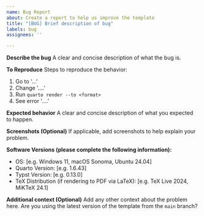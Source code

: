 ```yaml
---
name: Bug Report
about: Create a report to help us improve the template
title: "[BUG] Brief description of bug"
labels: bug
assignees: ''

---
```


**Describe the bug**
A clear and concise description of what the bug is.

**To Reproduce**
Steps to reproduce the behavior:
1. Go to '...'
2. Change '....'
3. Run `quarto render --to <format>`
4. See error '....'

**Expected behavior**
A clear and concise description of what you expected to happen.

**Screenshots (Optional)**
If applicable, add screenshots to help explain your problem.

**Software Versions (please complete the following information):**
 - OS: [e.g. Windows 11, macOS Sonoma, Ubuntu 24.04]
 - Quarto Version: [e.g. 1.6.43]
 - Typst Version: [e.g. 0.13.0]
 - TeX Distribution (if rendering to PDF via LaTeX): [e.g. TeX Live 2024, MiKTeX 24.1]

**Additional context (Optional)**
Add any other context about the problem here.
Are you using the latest version of the template from the `main` branch?
